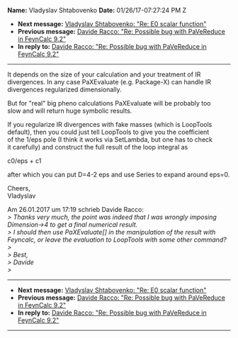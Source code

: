 **Name:** Vladyslav Shtabovenko
**Date:** 01/26/17-07:27:24 PM Z

  - **Next message:** [Vladyslav Shtabovenko: "Re: E0 scalar
    function"](1203.html)
  - **Previous message:** [Davide Racco: "Re: Possible bug with
    PaVeReduce in FeynCalc 9.2"](1201.html)
  - **In reply to:** [Davide Racco: "Re: Possible bug with PaVeReduce in
    FeynCalc 9.2"](1201.html)

-----

It depends on the size of your calculation and your treatment of IR  
divergences. In any case PaXEvaluate (e.g. Package-X) can handle IR  
divergences regularized dimensionally.  

But for "real" big pheno calculations PaXEvaluate will be probably too  
slow and will return huge symbolic results.  

If you regularize IR divergences with fake masses (which is LoopTools  
default), then you could just tell LoopTools to give you the
coefficient  
of the 1/eps pole (I think it works via SetLambda, but one has to
check  
it carefully) and construct the full result of the loop integral as  

c0/eps + c1  

after which you can put D=4-2 eps and use Series to expand around
eps=0.  

Cheers,  
Vladyslav  

Am 26.01.2017 um 17:19 schrieb Davide Racco:  
*\> Thanks very much, the point was indeed that I was wrongly imposing
Dimension-\>4 to get a final numerical result.*  
*\> I should then use PaXEvaluate[] in the manipulation of the
result with Feyncalc, or leave the evaluation to LoopTools with some
other command?*  
*\>*  
*\> Best,*  
*\> Davide*  
*\>*  

-----

  - **Next message:** [Vladyslav Shtabovenko: "Re: E0 scalar
    function"](1203.html)
  - **Previous message:** [Davide Racco: "Re: Possible bug with
    PaVeReduce in FeynCalc 9.2"](1201.html)
  - **In reply to:** [Davide Racco: "Re: Possible bug with PaVeReduce in
    FeynCalc 9.2"](1201.html)

-----

